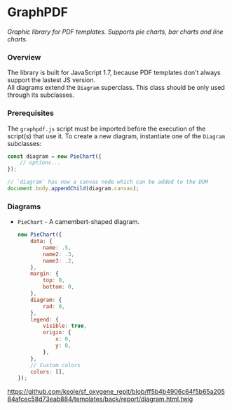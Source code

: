 # GraphPDF

*Graphic library for PDF templates. Supports pie charts, bar charts and line charts.*

### Overview

The library is built for JavaScript 1.7, because PDF templates don't always support the lastest JS version.  
All diagrams extend the `Diagram` superclass. This class should be only used through its subclasses.

### Prerequisites

The `graphpdf.js` script must be imported before the execution of the script(s) that use it. To create a new diagram, instantiate one of the `Diagram` subclasses:
```js
const diagram = new PieChart({
	// options...
});

// `diagram` has now a canvas node which can be added to the DOM
document.body.appendChild(diagram.canvas);
```

### Diagrams

- `PieChart` - A camembert-shaped diagram.

	```js
	new PieChart({
		data: {
			name: .5,
			name2: .3,
			name3: .2,
		},
		margin: {
			top: 0,
			bottom: 0,
		},
		diagram: {
			rad: 0,
		},
		legend: {
			visible: true,
			origin: {
				x: 0,
				y: 0,
			},
		},
		// Custom colors
		colors: [],
	});
	```

https://github.com/keole/sf_oxygene_repit/blob/ff5b4b4906c64f5b65a20584afcec58d73eab884/templates/back/report/diagram.html.twig